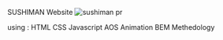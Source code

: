 SUSHIMAN Website 
![sushiman pr](https://github.com/riturajreal/sushiman-vite-PR/assets/107117165/36ef8749-731f-4c66-8d1a-083bd9c46c1d)

using : 
HTML
CSS
Javascript
AOS Animation
BEM Methedology

